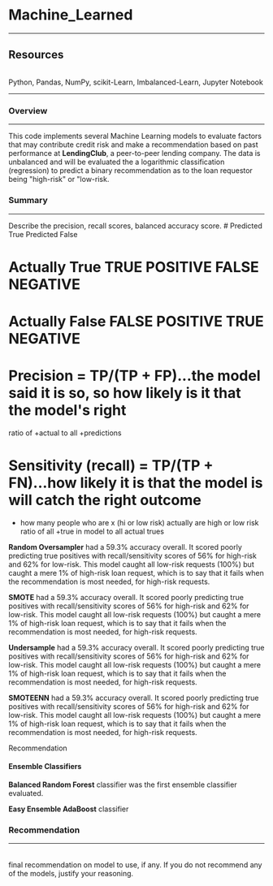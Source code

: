 # Machine_Learned
---

Resources
---
######  
Python, Pandas, NumPy, scikit-Learn, Imbalanced-Learn, Jupyter Notebook

---

### Overview
---
This code implements several Machine Learning models to evaluate factors that may contribute credit risk and make a recommendation based on past performance at **LendingClub**, a peer-to-peer lending company.  The data is unbalanced and will be evaluated the a logarithmic classification (regression) to predict a binary recommendation as to the loan requestor being "high-risk" or "low-risk.

### Summary
---
Describe the precision, recall scores, balanced accuracy score. 
    # 	            Predicted True	Predicted False
# Actually True	    TRUE POSITIVE	FALSE NEGATIVE
# Actually False    FALSE POSITIVE	TRUE NEGATIVE

# Precision = TP/(TP + FP)...the model said it is so, so how likely is it that the model's right 
  ratio of +actual to all +predictions
# Sensitivity (recall) = TP/(TP + FN)...how likely it is that the model is will catch the right outcome
  - how many people who are x (hi or low risk) actually are high or low risk
  ratio of all +true in model to all actual trues


**Random Oversampler** had a 59.3% accuracy overall. It scored poorly predicting true positives with recall/sensitivity scores of 56% for high-risk and 62% for low-risk.  This model caught all low-risk requests (100%) but caught a mere 1% of high-risk loan request, which is to say that it fails when the recommendation is most needed, for high-risk requests.

**SMOTE** had a 59.3% accuracy overall. It scored poorly predicting true positives with recall/sensitivity scores of 56% for high-risk and 62% for low-risk.  This model caught all low-risk requests (100%) but caught a mere 1% of high-risk loan request, which is to say that it fails when the recommendation is most needed, for high-risk requests.

**Undersample** had a 59.3% accuracy overall. It scored poorly predicting true positives with recall/sensitivity scores of 56% for high-risk and 62% for low-risk.  This model caught all low-risk requests (100%) but caught a mere 1% of high-risk loan request, which is to say that it fails when the recommendation is most needed, for high-risk requests.

**SMOTEENN** had a 59.3% accuracy overall. It scored poorly predicting true positives with recall/sensitivity scores of 56% for high-risk and 62% for low-risk.  This model caught all low-risk requests (100%) but caught a mere 1% of high-risk loan request, which is to say that it fails when the recommendation is most needed, for high-risk requests.

Recommendation

#### Ensemble Classifiers

**Balanced Random Forest** classifier was the first ensemble classifier evaluated.

**Easy Ensemble AdaBoost** classifier

### Recommendation
---
######  
final recommendation on  model to use, if any. If you do not recommend any of the models, justify your reasoning.
